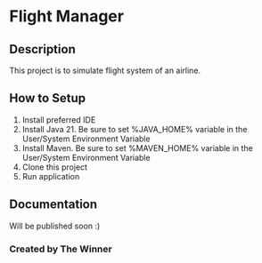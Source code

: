 # Flight Manager ###

## Description ##
This project is to simulate flight system of an airline.

## How to Setup ##
1. Install preferred IDE
2. Install Java 21. Be sure to set %JAVA_HOME% variable in the User/System Environment Variable
3. Install Maven. Be sure to set %MAVEN_HOME% variable in the User/System Environment Variable
4. Clone this project
5. Run application

## Documentation ##
Will be published soon :)

### Created by The Winner ###